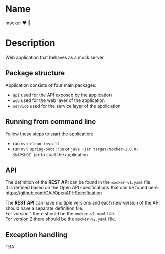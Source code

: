 # Name
mocker :heart: :rainbow:

# Description
Web application that behaves as a mock server.

## Package structure
Application consists of four main packages:
+ `api` used for the API exposed by the application
+ `web` used for the web layer of the application
+ `service` used for the service layer of the application

## Running from command line
Follow these steps to start the application:
+ run `mvn clean install`
+ run `mvn spring-boot:run` or `java -jar target/mocker-1.0.0-SNAPSHOT.jar` to start the application

## API
The definition of the **REST API** can be found in the `mocker-v1.yaml` file.  
It is defined based on the Open API specifications that can be found here: https://github.com/OAI/OpenAPI-Specification  

The **REST API** can have multiple versions and each new version of the API should have a separate definition file.  
For version 1 there should be the `mocker-v1.yaml` file.  
For version 2 there should be the `mocker-v2.yaml` file.  

## Exception handling
TBA
